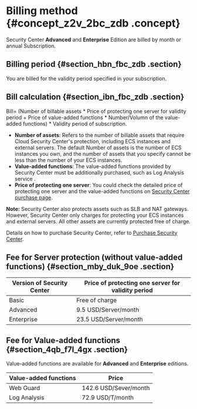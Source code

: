 # Billing method {#concept_z2v_2bc_zdb .concept}

Security Center **Advanced** and **Enterprise** Edition are billed by month or annual Subscription.

## Billing period {#section_hbn_fbc_zdb .section}

You are billed for the validity period specified in your subscription.

## Bill calculation {#section_ibn_fbc_zdb .section}

Bill= \(Number of billable assets \* Price of protecting one server for validity period + Price of value-added functions \* Number/Volumn of the value-added functions\) \* Validity period of subscription.

-   **Number of assets**: Refers to the number of billable assets that require Cloud Security Center's protection, including ECS instances and external servers. The default Number of assets is the number of ECS instances you own, and the number of assets that you specify cannot be less than the number of your ECS instances.
-   **Value-added functions**: The value-added functions provided by Security Center must be additionally purchased, such as Log Analysis service .
-   **Price of protecting one server**: You could check the detailed price of protecting one server and the value-added functions on [Security Center purchase page](https://common-buy-intl.aliyun.com/?spm=a3c0i.intl-en-product-TDS.0.0.47de69c8zc2xog&commodityCode=sas_intl#/buy).

**Note:** Security Center also protects assets such as SLB and NAT gateways. However, Security Center only charges for protecting your ECS instances and external servers. All other assets are currently protected free of charge.

Details on how to purchase Security Center, refer to [Purchase Security Center](https://www.alibabacloud.com/help/doc-detail/42308.htm).

## Fee for Server protection \(without value-added functions\) {#section_mby_duk_9oe .section}

|Version of Security Center|Price of protecting one server for validity period|
|--------------------------|--------------------------------------------------|
|Basic|Free of charge|
|Advanced|9.5 USD/Server/month|
|Enterprise|23.5 USD/Server/month|

## Fee for Value-added functions {#section_4qb_f7l_4gx .section}

Value-added functions are available for **Advanced** and **Enterprise** editions.

|Value-added functions|Price|
|---------------------|-----|
|Web Guard|142.6 USD/Sever/month|
|Log Analysis|72.9 USD/T/month|

